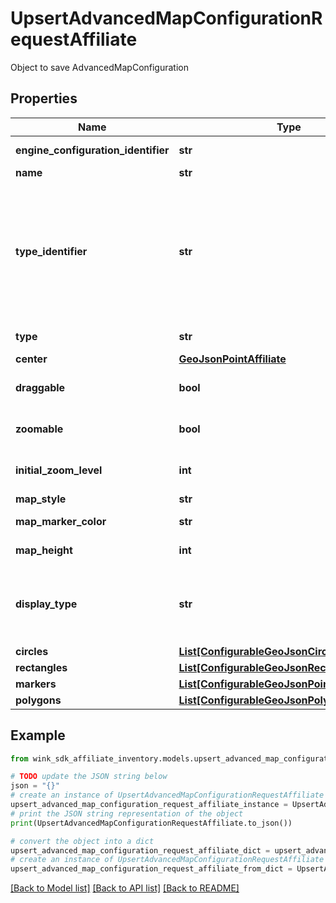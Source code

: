# UpsertAdvancedMapConfigurationRequestAffiliate

Object to save AdvancedMapConfiguration

## Properties

Name | Type | Description | Notes
------------ | ------------- | ------------- | -------------
**engine_configuration_identifier** | **str** | Customization identifier | 
**name** | **str** | Name of map | 
**type_identifier** | **str** | Inventory type identifier. Either a single channel blocking identifier, a list identifier or a dynamic search identifier. | 
**type** | **str** | Type of blocking | 
**center** | [**GeoJsonPointAffiliate**](GeoJsonPointAffiliate.md) |  | 
**draggable** | **bool** | User can move around / pan the map | [default to True]
**zoomable** | **bool** | User can zoom in/out of the map | [default to True]
**initial_zoom_level** | **int** | Valid Google maps zoom level | 
**map_style** | **str** | Map style | 
**map_marker_color** | **str** | Map marker color | 
**map_height** | **int** | Map height in pixels | 
**display_type** | **str** | Indicate which initial values to display first on the front-facing card | [default to 'NATIVE']
**circles** | [**List[ConfigurableGeoJsonCircleAffiliate]**](ConfigurableGeoJsonCircleAffiliate.md) |  | [optional] 
**rectangles** | [**List[ConfigurableGeoJsonRectangleAffiliate]**](ConfigurableGeoJsonRectangleAffiliate.md) |  | [optional] 
**markers** | [**List[ConfigurableGeoJsonPointAffiliate]**](ConfigurableGeoJsonPointAffiliate.md) |  | [optional] 
**polygons** | [**List[ConfigurableGeoJsonPolygonAffiliate]**](ConfigurableGeoJsonPolygonAffiliate.md) |  | [optional] 

## Example

```python
from wink_sdk_affiliate_inventory.models.upsert_advanced_map_configuration_request_affiliate import UpsertAdvancedMapConfigurationRequestAffiliate

# TODO update the JSON string below
json = "{}"
# create an instance of UpsertAdvancedMapConfigurationRequestAffiliate from a JSON string
upsert_advanced_map_configuration_request_affiliate_instance = UpsertAdvancedMapConfigurationRequestAffiliate.from_json(json)
# print the JSON string representation of the object
print(UpsertAdvancedMapConfigurationRequestAffiliate.to_json())

# convert the object into a dict
upsert_advanced_map_configuration_request_affiliate_dict = upsert_advanced_map_configuration_request_affiliate_instance.to_dict()
# create an instance of UpsertAdvancedMapConfigurationRequestAffiliate from a dict
upsert_advanced_map_configuration_request_affiliate_from_dict = UpsertAdvancedMapConfigurationRequestAffiliate.from_dict(upsert_advanced_map_configuration_request_affiliate_dict)
```
[[Back to Model list]](../README.md#documentation-for-models) [[Back to API list]](../README.md#documentation-for-api-endpoints) [[Back to README]](../README.md)


